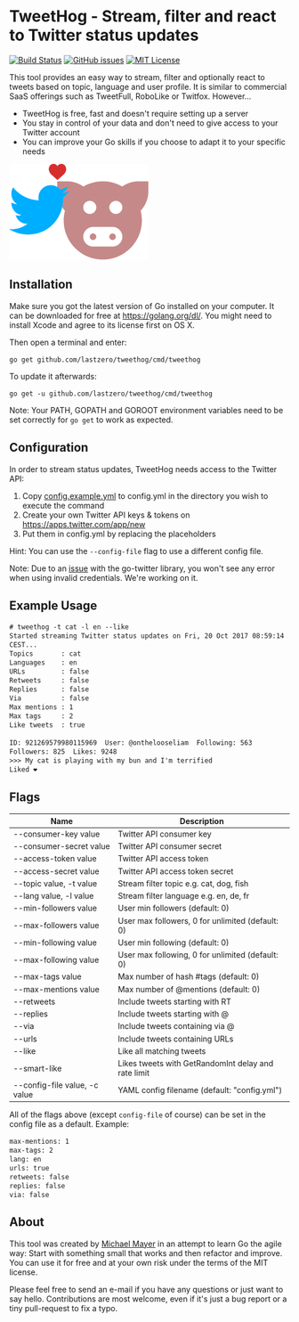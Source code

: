 TweetHog - Stream, filter and react to Twitter status updates
=============================================================

[![Build Status](https://travis-ci.org/lastzero/tweethog.png?branch=master)][ci]
[![GitHub issues](https://img.shields.io/github/issues/lastzero/tweethog.svg)][issues]
[![MIT License](https://img.shields.io/badge/license-MIT-blue.svg)][license]

[ci]: https://travis-ci.org/lastzero/tweethog
[issues]: https://github.com/lastzero/tweethog/issues
[license]: https://github.com/lastzero/tweethog/blob/master/LICENSE

This tool provides an easy way to stream, filter and optionally
react to tweets based on topic, language and user profile. It is similar
to commercial SaaS offerings such as TweetFull, RoboLike or Twitfox. However...

* TweetHog is free, fast and doesn't require setting up a server
* You stay in control of your data and don't need to give access to your Twitter account
* You can improve your Go skills if you choose to adapt it to your specific needs

![TweetHog](logo.png)

Installation
------------
Make sure you got the latest version of Go installed on your computer.
It can be downloaded for free at https://golang.org/dl/.
You might need to install Xcode and agree to its license first on OS X.

Then open a terminal and enter:

```
go get github.com/lastzero/tweethog/cmd/tweethog
```

To update it afterwards:

```
go get -u github.com/lastzero/tweethog/cmd/tweethog
```

Note: Your PATH, GOPATH and GOROOT environment variables
need to be set correctly for `go get` to work as expected.

Configuration
-------------
In order to stream status updates, TweetHog needs access to the Twitter API:

1. Copy [config.example.yml](config.example.yml) to config.yml in the directory you wish to execute the command
2. Create your own Twitter API keys & tokens on https://apps.twitter.com/app/new
3. Put them in config.yml by replacing the placeholders

Hint: You can use the `--config-file` flag to use a different config file.

Note: Due to an [issue](https://github.com/dghubble/go-twitter/issues/61)
with the go-twitter library, you won't see any error when using
invalid credentials. We're working on it.

Example Usage
-------------
```
# tweethog -t cat -l en --like
Started streaming Twitter status updates on Fri, 20 Oct 2017 08:59:14 CEST...
Topics       : cat
Languages    : en
URLs         : false
Retweets     : false
Replies      : false
Via          : false
Max mentions : 1
Max tags     : 2
Like tweets  : true

ID: 921269579980115969  User: @onthelooseliam  Following: 563  Followers: 825  Likes: 9248
>>> My cat is playing with my bun and I'm terrified
Liked ❤️
```

Flags
-----
Name                          | Description
------------------------------|------------------------------------------------------------------
--consumer-key value          | Twitter API consumer key
--consumer-secret value       | Twitter API consumer secret
--access-token value          | Twitter API access token
--access-secret value         | Twitter API access token secret
--topic value, -t value       | Stream filter topic e.g. cat, dog, fish
--lang value, -l value        | Stream filter language e.g. en, de, fr
--min-followers value         | User min followers (default: 0)
--max-followers value         | User max followers, 0 for unlimited (default: 0)
--min-following value         | User min following (default: 0)
--max-following value         | User max following, 0 for unlimited (default: 0)
--max-tags value              | Max number of hash #tags (default: 0)
--max-mentions value          | Max number of @mentions (default: 0)
--retweets                    | Include tweets starting with RT
--replies                     | Include tweets starting with @
--via                         | Include tweets containing via @
--urls                        | Include tweets containing URLs
--like                        | Like all matching tweets
--smart-like                  | Likes tweets with GetRandomInt delay and rate limit
--config-file value, -c value | YAML config filename (default: "config.yml")

All of the flags above (except `config-file` of course) can be
set in the config file as a default. Example:

```
max-mentions: 1
max-tags: 2
lang: en
urls: true
retweets: false
replies: false
via: false
```

About
-----
This tool was created by [Michael Mayer](https://blog.liquidbytes.net/about)
in an attempt to learn Go the agile way: Start with something small that works
and then refactor and improve. You can use it for free and at your own risk
under the terms of the MIT license.

Please feel free to send an e-mail if you have any questions or just want to say hello.
Contributions are most welcome, even if it's just a bug report or a tiny pull-request to fix a typo.
